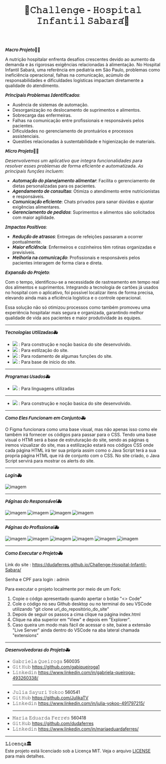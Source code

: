 <h1 align="center">🏥𝙲𝚑𝚊𝚕𝚕𝚎𝚗𝚐𝚎 - 𝙷𝚘𝚜𝚙𝚒𝚝𝚊𝚕 𝙸𝚗𝚏𝚊𝚗𝚝𝚒𝚕 𝚂𝚊𝚋𝚊𝚛𝚊́🏥</h1>
<br>
<br>

**𝘔𝘢𝘤𝘳𝘰 𝘗𝘳𝘰𝘫𝘦𝘵𝘰👩‍⚕️**

A nutrição hospitalar enfrenta desafios crescentes devido ao aumento da demanda e às rigorosas exigências relacionadas à alimentação. No Hospital Infantil Sabará, uma referência em pediatria em São Paulo, problemas como ineficiência operacional, falhas na comunicação, acúmulo de responsabilidades e dificuldades logísticas impactam diretamente a qualidade do atendimento.

**𝘗𝘳𝘪𝘯𝘤𝘪𝘱𝘢𝘪𝘴 𝘗𝘳𝘰𝘣𝘭𝘦𝘮𝘢𝘴 𝘐𝘥𝘦𝘯𝘵𝘪𝘧𝘪𝘤𝘢𝘥𝘰𝘴**:

- Ausência de sistemas de automação.
- Desorganização no deslocamento de suprimentos e alimentos.
- Sobrecarga das enfermeiras.
- Falhas na comunicação entre profissionais e responsáveis pelos pacientes.
- Dificuldades no gerenciamento de prontuários e processos assistenciais.
- Questões relacionadas à sustentabilidade e higienização de materiais.



**𝘔𝘪𝘤𝘳𝘰 𝘗𝘳𝘰𝘫𝘦𝘵𝘰👩‍⚕️**  

𝘋𝘦𝘴𝘦𝘯𝘷𝘰𝘭𝘷𝘦𝘮𝘰𝘴 𝘶𝘮 𝘢𝘱𝘭𝘪𝘤𝘢𝘵𝘪𝘷𝘰 𝘲𝘶𝘦 𝘪𝘯𝘵𝘦𝘨𝘳𝘢 𝘧𝘶𝘯𝘤𝘪𝘰𝘯𝘢𝘭𝘪𝘥𝘢𝘥𝘦𝘴 𝘱𝘢𝘳𝘢 𝘳𝘦𝘴𝘰𝘭𝘷𝘦𝘳 𝘦𝘴𝘴𝘦𝘴 𝘱𝘳𝘰𝘣𝘭𝘦𝘮𝘢𝘴 𝘥𝘦 𝘧𝘰𝘳𝘮𝘢 𝘦𝘧𝘪𝘤𝘪𝘦𝘯𝘵𝘦 𝘦 𝘢𝘶𝘵𝘰𝘮𝘢𝘵𝘪𝘻𝘢𝘥𝘢. 𝘈𝘴 𝘱𝘳𝘪𝘯𝘤𝘪𝘱𝘢𝘪𝘴 𝘧𝘶𝘯𝘤̧𝘰̃𝘦𝘴 𝘪𝘯𝘤𝘭𝘶𝘦𝘮:

- **𝘈𝘶𝘵𝘰𝘮𝘢𝘤̧𝘢̃𝘰 𝘥𝘰 𝘱𝘭𝘢𝘯𝘦𝘫𝘢𝘮𝘦𝘯𝘵𝘰 𝘢𝘭𝘪𝘮𝘦𝘯𝘵𝘢𝘳**: Facilita o gerenciamento de dietas personalizadas para os pacientes.
- **𝘈𝘨𝘦𝘯𝘥𝘢𝘮𝘦𝘯𝘵𝘰 𝘥𝘦 𝘤𝘰𝘯𝘴𝘶𝘭𝘵𝘢𝘴**: Otimiza o atendimento entre nutricionistas e responsáveis.
- **𝘊𝘰𝘮𝘶𝘯𝘪𝘤𝘢𝘤̧𝘢̃𝘰 𝘦𝘧𝘪𝘤𝘪𝘦𝘯𝘵𝘦**: Chats privados para sanar dúvidas e ajustar exigências alimentares.
- **𝘎𝘦𝘳𝘦𝘯𝘤𝘪𝘢𝘮𝘦𝘯𝘵𝘰 𝘥𝘦 𝘱𝘦𝘥𝘪𝘥𝘰𝘴**: Suprimentos e alimentos são solicitados com maior agilidade.

**𝘐𝘮𝘱𝘢𝘤𝘵𝘰𝘴 𝘗𝘰𝘴𝘪𝘵𝘪𝘷𝘰𝘴**:

- **𝘙𝘦𝘥𝘶𝘤̧𝘢̃𝘰 𝘥𝘦 𝘢𝘵𝘳𝘢𝘴𝘰𝘴**: Entregas de refeições passaram a ocorrer pontualmente.
- **𝘔𝘢𝘪𝘰𝘳 𝘦𝘧𝘪𝘤𝘪𝘦̂𝘯𝘤𝘪𝘢**: Enfermeiros e cozinheiros têm rotinas organizadas e previsíveis.
- **𝘔𝘦𝘭𝘩𝘰𝘳𝘪𝘢 𝘯𝘢 𝘤𝘰𝘮𝘶𝘯𝘪𝘤𝘢𝘤̧𝘢̃𝘰**: Profissionais e responsáveis pelos pacientes interagem de forma clara e direta.

**𝘌𝘹𝘱𝘢𝘯𝘴𝘢̃𝘰 𝘥𝘰 𝘗𝘳𝘰𝘫𝘦𝘵𝘰**:

Com o tempo, identificou-se a necessidade de rastreamento em tempo real dos alimentos e suprimentos. Integrando a tecnologia de cartões já usados no hospital com o aplicativo, foi possível localizar itens de forma precisa, elevando ainda mais a eficiência logística e o controle operacional.

Essa solução não só otimizou processos como também promoveu uma experiência hospitalar mais segura e organizada, garantindo melhor qualidade de vida aos pacientes e maior produtividade às equipes.
   
<hr>

**𝘛𝘦𝘤𝘯𝘰𝘭𝘰𝘨𝘪𝘢𝘴 𝘜𝘵𝘪𝘭𝘪𝘻𝘢𝘥𝘢𝘴🚑**  

- <img src="https://skillicons.dev/icons?i=figma" />  : Para construção e noção basica do site desenvolvido.
- <img src="https://skillicons.dev/icons?i=css" />  : Para estilzação do site.
- <img src="https://skillicons.dev/icons?i=js" />  : Para rodamento de algumas funções do site. 
- <img src="https://skillicons.dev/icons?i=html" />  : Para base de inicio do site.
  
<hr>

**𝘗𝘳𝘰𝘨𝘳𝘢𝘮𝘢𝘴 𝘜𝘴𝘢𝘥𝘰𝘴🚑**  

- <img src="https://skillicons.dev/icons?i=vscode" />  : Para linguagens utilizadas

<hr>

- <img src="https://skillicons.dev/icons?i=figma" />  : Para construção e noção basica do site desenvolvido.

<hr>

**𝘊𝘰𝘮𝘰 𝘌𝘭𝘦𝘴 𝘍𝘶𝘯𝘤𝘪𝘰𝘯𝘢𝘮 𝘦𝘮 𝘊𝘰𝘯𝘫𝘶𝘯𝘵𝘰🚑**

O Figma funcionara como uma base visual, mas não apenas isso como ele também irá fornecer os códigos para passar para o CSS. Tendo uma base visual o HTMl será a base de estruturação do site, sendo as páginas q iremos vizualizar do site, mas a estilização estará nos códigos CSS onde cada página HTML irá ter sua própria assim como o Java Script terá a sua propria página HTML que irá de conjunto com o CSS. No site criado, o Java Script servirá para mostrar os alerts do site.

<hr>
  
**𝘓𝘰𝘨𝘪𝘯🚑**  

<img src="./Assets/login.png" alt="imagem" />

<hr>

**𝘗𝘢́𝘨𝘪𝘯𝘢𝘴 𝘥𝘰 𝘙𝘦𝘴𝘱𝘰𝘯𝘴𝘢́𝘷𝘦𝘭🚑** 

<img src="./Assets/plano_alimentar_responsavel.png" alt="imagem" />

<img src="./Assets/consultas_e_agendamentos_responsavel.png" alt="imagem" />

<img src="./Assets/menagens_responsavel.png" alt="imagem" />

<img src="./Assets/pedidos_responsavel.png" alt="imagem" />

<hr>

**𝘗𝘢́𝘨𝘪𝘯𝘢𝘴 𝘥𝘰 𝘗𝘳𝘰𝘧𝘪𝘴𝘴𝘪𝘰𝘯𝘢𝘭🚑** 

<img src="./Assets/plano_alimentar_pt1_profissional.png" alt="imagem" />

<img src="./Assets/plano_alimentar_pt2_profissional.png" alt="imagem" />

<img src="./Assets/mensagens_profissional.png" alt="imagem" />

<img src="./Assets/mensagens_pt2_profissional.png" alt="imagem" />

<img src="./Assets/entregas.png" alt="imagem" />

<img src="./Assets/solicitações.png" alt="imagem" />

<hr>

**𝘊𝘰𝘮𝘰 𝘌𝘹𝘦𝘤𝘶𝘵𝘢𝘳 𝘰 𝘗𝘳𝘰𝘫𝘦𝘵𝘰🚑**  

Link do site : https://dudaferres.github.io/Challenge-Hospital-Infantil-Sabara/

Senha e CPF para login : admin

Para executar o projeto localmente por meio de um Fork:

1. Copie o códgo apresentado quando apertar o botão "<> Code"
2. Cole o código no seu Github desktop ou no terminal do seu VSCode utilizando "git clone url_do_repositório_do_site"
3. Depois de seguir os passos a cima clique na página index.html
4. Clique na aba superior em "View" e depois em "Explorer".
5. Caso queira um modo mais fácil de acessar o site, baixe a extensão "Live Server" ainda dentro do VSCode na aba lateral chamada "extensions" 

<hr>

**𝘋𝘦𝘴𝘦𝘯𝘷𝘰𝘭𝘷𝘦𝘥𝘰𝘳𝘢𝘴 𝘥𝘰 𝘗𝘳𝘰𝘫𝘦𝘵𝘰🚑**

- 𝙶𝚊𝚋𝚛𝚒𝚎𝚕𝚊 𝚀𝚞𝚎𝚒𝚛𝚘𝚐𝚊      560035
- 𝙶𝚒𝚝𝙷𝚞𝚋    https://github.com/gabiqueiroga1
- 𝙻𝚒𝚗𝚔𝚎𝚍𝚒𝚗   https://www.linkedin.com/in/gabriela-queiroga-493260338/
  <hr>
- 𝙹𝚞𝚕𝚒𝚊 𝚂𝚊𝚢𝚞𝚛𝚒 𝚈𝚘𝚔𝚘𝚘    560541
- 𝙶𝚒𝚝𝙷𝚞𝚋    https://github.com/JulikaTV
- 𝙻𝚒𝚗𝚔𝚎𝚍𝚒𝚗   https://www.linkedin.com/in/julia-yokoo-491797215/
  <hr>
- 𝙼𝚊𝚛𝚒𝚊 𝙴𝚍𝚞𝚊𝚛𝚍𝚊 𝙵𝚎𝚛𝚛𝚎́𝚜   560418
- 𝙶𝚒𝚝𝙷𝚞𝚋    https://github.com/dudaferres
- 𝙻𝚒𝚗𝚔𝚎𝚍𝚒𝚗   https://www.linkedin.com/in/mariaeduardaferres/

<hr>

**𝙻𝚒𝚌𝚎𝚗𝚌̧𝚊🏛️**  
Este projeto está licenciado sob a Licença MIT. Veja o arquivo [LICENSE](./LICENSE) para mais detalhes.
